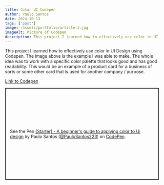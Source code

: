```yaml
---
title: Color UI Codepen
author: Paulo Santos
date: 2024-10-13
tags: ['post']
image: /assets/portfolio/article-3.jpg
imageAlt: Picture of Codepen
description: This project I learned how to effectively use color in UI Design using Codepen.
---
```


This project I learned how to effectively use color in UI Design using Codepen. The image above is the example I was able to make. The whole idea was to work with a specific color palette that looks good and has good readability. This would be an example of a product card for a business of sorts or some other card that is used for another company / purpose.

<p><a href="https://codepen.io/PauloSantos223/full/dyxNxpx">Link to Codepen</a></p>

<p class="codepen" data-height="300" data-default-tab="html,result" data-slug-hash="dyxNxpx" data-pen-title="[Starter] - A beginner's guide to applying color to UI design" data-user="PauloSantos223" style="height: 300px; box-sizing: border-box; display: flex; align-items: center; justify-content: center; border: 2px solid; margin: 1em 0; padding: 1em;">
  <span>See the Pen <a href="https://codepen.io/PauloSantos223/pen/dyxNxpx">
  [Starter] - A beginner's guide to applying color to UI design</a> by Paulo Santos (<a href="https://codepen.io/PauloSantos223">@PauloSantos223</a>)
  on <a href="https://codepen.io">CodePen</a>.</span>
</p>
<script async src="https://cpwebassets.codepen.io/assets/embed/ei.js"></script>
